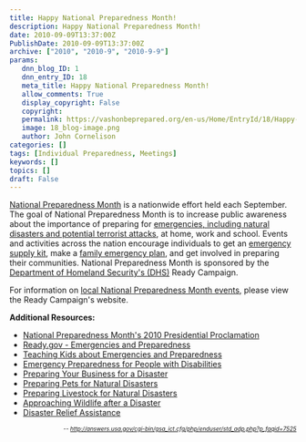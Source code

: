 ```yaml
---
title: Happy National Preparedness Month!
description: Happy National Preparedness Month!
date: 2010-09-09T13:37:00Z
PublishDate: 2010-09-09T13:37:00Z
archive: ["2010", "2010-9", "2010-9-9"]
params:
   dnn_blog_ID: 1
   dnn_entry_ID: 18
   meta_title: Happy National Preparedness Month!
   allow_comments: True
   display_copyright: False
   copyright: 
   permalink: https://vashonbeprepared.org/en-us/Home/EntryId/18/Happy-National-Preparedness-Month
   image: 18_blog-image.png
   author: John Cornelison
categories: []
tags: [Individual Preparedness, Meetings]
keywords: []
topics: []
draft: False
---
```


<p><a href="http://www.ready.gov/america/npm10/">National Preparedness Month</a> is a nationwide effort held each September. The goal of National Preparedness Month is to increase public awareness about the importance of preparing for <a href="http://answers.usa.gov/cgi-bin/gsa_ict.cfg/php/enduser/std_adp.php?p_faqid=7526&amp;p_sid=d*dAzA9k&amp;p_lva=7525">emergencies, including natural disasters and potential terrorist attacks</a>, at home, work and school. Events and activities across the nation encourage individuals to get an <a href="http://www.ready.gov/america/getakit/">emergency supply kit</a>, make a <a href="http://www.ready.gov/america/makeaplan/">family emergency plan</a>, and get involved in preparing their communities. National Preparedness Month is sponsored by the <a href="http://answers.usa.gov/cgi-bin/gsa_ict.cfg/php/enduser/std_adp.php?p_faqid=6362&amp;p_sid=d*dAzA9k&amp;p_lva=7525">Department of Homeland Security's (DHS)</a> Ready Campaign.</p>
<p>For information on <a href="http://ready.adcouncil.org/EventCalendar.asp">local National Preparedness Month events</a>, please view the Ready Campaign's website.</p>
<p><strong>Additional Resources:</strong></p>
<ul>
    <li><a href="http://www.whitehouse.gov/the-press-office/2010/08/27/presidential-proclamation-national-preparedness-month-2010">National Preparedness Month's 2010 Presidential Proclamation</a></li>
    <li><a href="http://answers.usa.gov/cgi-bin/gsa_ict.cfg/php/enduser/std_adp.php?p_faqid=7301&amp;p_sid=d*dAzA9k&amp;p_lva=7525">Ready.gov - Emergencies and Preparedness</a></li>
    <li><a href="http://answers.usa.gov/cgi-bin/gsa_ict.cfg/php/enduser/std_adp.php?p_faqid=7041&amp;p_sid=d*dAzA9k&amp;p_lva=7525">Teaching Kids about Emergencies and Preparedness</a></li>
    <li><a href="http://answers.usa.gov/cgi-bin/gsa_ict.cfg/php/enduser/std_adp.php?p_faqid=6613&amp;p_sid=d*dAzA9k&amp;p_lva=7525">Emergency Preparedness for People with Disabilities</a></li>
    <li><a href="http://answers.usa.gov/cgi-bin/gsa_ict.cfg/php/enduser/std_adp.php?p_faqid=6652&amp;p_sid=d*dAzA9k&amp;p_lva=7525">Preparing Your Business for a Disaster</a></li>
    <li><a href="http://answers.usa.gov/cgi-bin/gsa_ict.cfg/php/enduser/std_adp.php?p_faqid=6638&amp;p_sid=d*dAzA9k&amp;p_lva=7525">Preparing Pets for Natural Disasters</a></li>
    <li><a href="http://answers.usa.gov/cgi-bin/gsa_ict.cfg/php/enduser/std_adp.php?p_faqid=7384&amp;p_sid=d*dAzA9k&amp;p_lva=7525">Preparing Livestock for Natural Disasters</a></li>
    <li><a href="http://answers.usa.gov/cgi-bin/gsa_ict.cfg/php/enduser/std_adp.php?p_faqid=7385&amp;p_sid=d*dAzA9k&amp;p_lva=7525">Approaching Wildlife after a Disaster</a></li>
    <li><a href="http://answers.usa.gov/cgi-bin/gsa_ict.cfg/php/enduser/std_adp.php?p_faqid=8106&amp;p_sid=d*dAzA9k&amp;p_lva=7525">Disaster Relief Assistance</a></li>
</ul>
<p align="right"><em><font size="1">-- </font></em><a title="http://answers.usa.gov/cgi-bin/gsa_ict.cfg/php/enduser/std_adp.php?p_faqid=7525" href="http://answers.usa.gov/cgi-bin/gsa_ict.cfg/php/enduser/std_adp.php?p_faqid=7525"><em><font size="1">http://answers.usa.gov/cgi-bin/gsa_ict.cfg/php/enduser/std_adp.php?p_faqid=7525</font></em></a></p>
